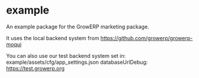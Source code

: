 # example

An example package for the GrowERP marketing package.

It uses the local backend system
    from https://github.com/growerp/growerp-moqui

You can also use our test backend system 
    set in: example/assets/cfg/app_settings.json
        databaseUrlDebug: https://test.growerp.org
